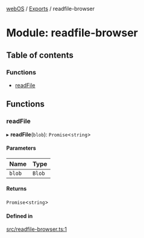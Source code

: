 [webOS](../README.md) / [Exports](../modules.md) / readfile-browser

# Module: readfile-browser

## Table of contents

### Functions

- [readFile](readfile_browser.md#readfile)

## Functions

### readFile

▸ **readFile**(`blob`): `Promise`<`string`\>

#### Parameters

| Name | Type |
| :------ | :------ |
| `blob` | `Blob` |

#### Returns

`Promise`<`string`\>

#### Defined in

[src/readfile-browser.ts:1](https://github.com/Dabolus/webos-tv/blob/a44bbc5/src/readfile-browser.ts#L1)
